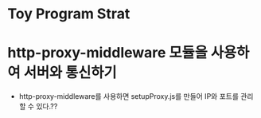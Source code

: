 # Toy Program Strat
# http-proxy-middleware 모듈을 사용하여 서버와 통신하기
 - http-proxy-middleware를 사용하면 setupProxy.js를 만들어 IP와 포트를 관리할 수 있다.??
